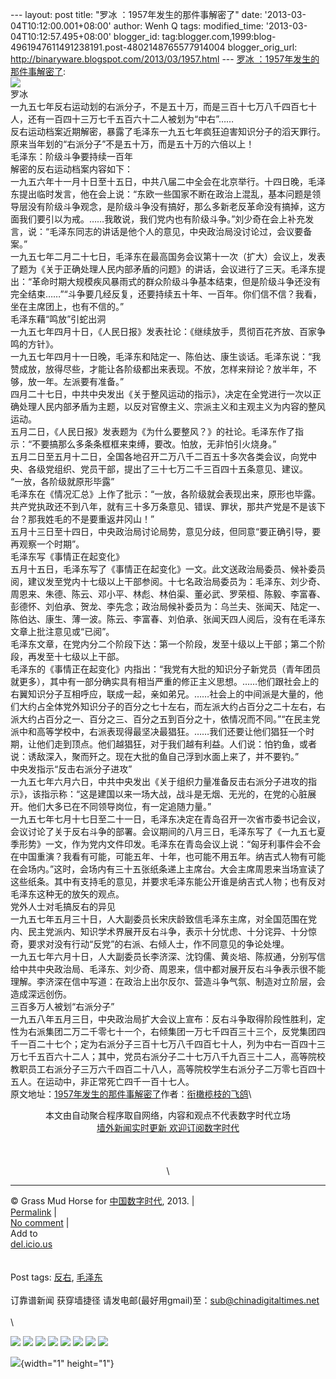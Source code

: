 --- layout: post title: "罗冰 ：1957年发生的那件事解密了" date:
'2013-03-04T10:12:00.001+08:00' author: Wenh Q tags: modified\_time:
'2013-03-04T10:12:57.495+08:00' blogger\_id:
tag:blogger.com,1999:blog-4961947611491238191.post-4802148765577914004
blogger\_orig\_url: http://binaryware.blogspot.com/2013/03/1957.html ---
[罗冰
：1957年发生的那件事解密了](http://feedproxy.google.com/~r/chinagfwblog/~3/1Sd5t8ff_Qs/):\
![](http://s2.sinaimg.cn/bmiddle/633ec415gb2d7896dd6a1&690)\
罗冰\
一九五七年反右运动划的右派分子，不是五十万，而是三百十七万八千四百七十人，还有一百四十三万七千五百六十二人被划为“中右”……\
反右运动档案近期解密，暴露了毛泽东一九五七年疯狂迫害知识分子的滔天罪行。原来当年划的“右派分子”不是五十万，而是五十万的六倍以上！\
毛泽东：阶级斗争要持续一百年\
解密的反右运动档案内容如下：\
一九五六年十一月十日至十五日，中共八届二中全会在北京举行。十四日晚，毛泽东提出临时发言，他在会上说：“东欧一些国家不断在政治上混乱，基本问题是领导层没有阶级斗争观念，是阶级斗争没有搞好，那么多新老反革命没有搞掉，这方面我们要引以为戒。……我敢说，我们党内也有阶级斗争。”刘少奇在会上补充发言，说：“毛泽东同志的讲话是他个人的意见，中央政治局没讨论过，会议要备案。”\
一九五七年二月二十七日，毛泽东在最高国务会议第十一次（扩大）会议上，发表了题为《关于正确处理人民内部矛盾的问题》的讲话，会议进行了三天。毛泽东提出：“革命时期大规模疾风暴雨式的群众阶级斗争基本结束，但是阶级斗争还没有完全结束……”“斗争要几经反复，还要持续五十年、一百年。你们信不信？我看，坐在主席团上，也有不信的。”\
毛泽东藉“鸣放”引蛇出洞\
一九五七年四月十日，《人民日报》发表社论：《继续放手，贯彻百花齐放、百家争鸣的方针》。\
一九五七年四月十一日晚，毛泽东和陆定一、陈伯达、康生谈话。毛泽东说：“我赞成放，放得尽些，才能让各阶级都出来表现。不放，怎样来辩论？放半年，不够，放一年。左派要有准备。”\
四月二十七日，中共中央发出《关于整风运动的指示》，决定在全党进行一次以正确处理人民内部矛盾为主题，以反对官僚主义、宗派主义和主观主义为内容的整风运动。\
五月二日，《人民日报》发表题为《为什么要整风？》的社论。毛泽东作了指示：“不要搞那么多条条框框来束缚，要改。怕放，无非怕引火烧身。”\
五月二日至五月十二日，全国各地召开二万八千二百五十多次各类会议，向党中央、各级党组织、党员干部，提出了三十七万二千三百四十五条意见、建议。\
“一放，各阶级就原形毕露”\
毛泽东在《情况汇总》上作了批示：“一放，各阶级就会表现出来，原形也毕露。共产党执政还不到八年，就有三十多万条意见、错误、罪状，那共产党是不是该下台？那我姓毛的不是要重返井冈山！”\
五月十三日至十四日，中央政治局讨论局势，意见分歧，但同意“要正确引导，要再观察一个时期”。\
毛泽东写《事情正在起变化》\
五月十五日，毛泽东写了《事情正在起变化》一文。此文送政治局委员、候补委员阅，建议发至党内十七级以上干部参阅。十七名政治局委员为：毛泽东、刘少奇、周恩来、朱德、陈云、邓小平、林彪、林伯渠、董必武、罗荣桓、陈毅、李富春、彭德怀、刘伯承、贺龙、李先念；政治局候补委员为：乌兰夫、张闻天、陆定一、陈伯达、康生、薄一波。陈云、李富春、刘伯承、张闻天四人阅后，没有在毛泽东文章上批注意见或“已阅”。\
毛泽东文章，在党内分二个阶段下达：第一个阶段，发至十级以上干部；第二个阶段，再发至十七级以上干部。\
毛泽东的《事情正在起变化》内指出：“我党有大批的知识分子新党员（青年团员就更多），其中有一部分确实具有相当严重的修正主义思想。……他们跟社会上的右翼知识分子互相呼应，联成一起，亲如弟兄。……社会上的中间派是大量的，他们大约占全体党外知识分子的百分之七十左右，而左派大约占百分之二十左右，右派大约占百分之一、百分之三、百分之五到百分之十，依情况而不同。”“在民主党派中和高等学校中，右派表现得最坚决最猖狂。……我们还要让他们猖狂一个时期，让他们走到顶点。他们越猖狂，对于我们越有利益。人们说：怕钓鱼，或者说：诱敌深入，聚而歼之。现在大批的鱼自己浮到水面上来了，并不要钓。”\
中央发指示“反击右派分子进攻”\
一九五七年六月六日，中共中央发出《关于组织力量准备反击右派分子进攻的指示》，该指示称：“这是建国以来一场大战，战斗是无烟、无光的，在党的心脏展开。他们大多已在不同领导岗位，有一定追随力量。”\
一九五七年七月十七日至二十一日，毛泽东决定在青岛召开一次省市委书记会议，会议讨论了关于反右斗争的部署。会议期间的八月三日，毛泽东写了《一九五七夏季形势》一文，作为党内文件印发。毛泽东在青岛会议上说：“匈牙利事件会不会在中国重演？我看有可能，可能五年、十年，也可能不用五年。纳吉式人物有可能在会场内。”这时，会场内有三十五张纸条递上主席台。大会主席周恩来当场宣读了这些纸条。其中有支持毛的意见，并要求毛泽东能公开谁是纳吉式人物；也有反对毛泽东这种无的放矢的观点。\
党外人士对毛搞反右的异见\
一九五七年五月三十日，人大副委员长宋庆龄致信毛泽东主席，对全国范围在党内、民主党派内、知识学术界展开反右斗争，表示十分忧虑、十分诧异、十分惊奇，要求对没有行动“反党”的右派、右倾人士，作不同意见的争论处埋。\
一九五七年六月十日，人大副委员长李济深、沈钧儒、黄炎培、陈叔通，分别写信给中共中央政治局、毛泽东、刘少奇、周恩来，信中都对展开反右斗争表示很不能理解。李济深在信中写道：在政治上出尔反尔、营造斗争气氛、制造对立阶层，会造成深远创伤。\
三百多万人被划“右派分子”\
一九五八年五月三日，中央政治局扩大会议上宣布：反右斗争取得阶段性胜利，定性为右派集团二万二千零七十一个，右倾集团一万七千四百三十三个，反党集团四千一百二十七个；定为右派分子三百十七万八千四百七十人，列为中右一百四十三万七千五百六十二人；其中，党员右派分子二十七万八千九百三十二人，高等院校教职员工右派分子三万六千四百二十八人，高等院校学生右派分子二万零七百四十五人。在运动中，非正常死亡四千一百十七人。\
原文地址：[1957年发生的那件事解密了](http://blog.sina.com.cn/s/blog_633ec4150102dx0l.html "1957年发生的那件事解密了")作者：[衔橄榄枝的飞鸽](http://blog.sina.com.cn/u/1665057813 "衔橄榄枝的飞鸽")\
<div align="center">

本文由自动聚合程序取自网络，内容和观点不代表数字时代立场\
[墙外新闻实时更新 欢迎订阅数字时代](http://eepurl.com/msuvD)\
\
\
\
\

</div>

------------------------------------------------------------------------

© Grass Mud Horse for [中国数字时代](https://meilizhongguo.biz/chinese),
2013. |\
[Permalink](https://meilizhongguo.biz/chinese/2013/02/%e8%bd%ac%e8%bd%bd1957%e5%b9%b4%e5%8f%91%e7%94%9f%e7%9a%84%e9%82%a3%e4%bb%b6%e4%ba%8b%e8%a7%a3%e5%af%86%e4%ba%86/)
|\
[No
comment](https://meilizhongguo.biz/chinese/2013/02/%e8%bd%ac%e8%bd%bd1957%e5%b9%b4%e5%8f%91%e7%94%9f%e7%9a%84%e9%82%a3%e4%bb%b6%e4%ba%8b%e8%a7%a3%e5%af%86%e4%ba%86/#comments)
|\
Add to\
[del.icio.us](http://del.icio.us/post?url=https://meilizhongguo.biz/chinese/2013/02/%e8%bd%ac%e8%bd%bd1957%e5%b9%b4%e5%8f%91%e7%94%9f%e7%9a%84%e9%82%a3%e4%bb%b6%e4%ba%8b%e8%a7%a3%e5%af%86%e4%ba%86/&title=%E7%BD%97%E5%86%B0%20%EF%BC%9A1957%E5%B9%B4%E5%8F%91%E7%94%9F%E7%9A%84%E9%82%A3%E4%BB%B6%E4%BA%8B%E8%A7%A3%E5%AF%86%E4%BA%86)\
\
\
Post tags:
[反右](https://meilizhongguo.biz/chinese/tag/%e5%8f%8d%e5%8f%b3/?category=18271),
[毛泽东](https://meilizhongguo.biz/chinese/tag/%e6%af%9b%e6%b3%bd%e4%b8%9c/?category=18271)\
\
订靠谱新闻 获穿墙捷径
请发电邮(最好用gmail)至：sub@chinadigitaltimes.net\
\
\
<div>

[![](http://feeds.feedburner.com/~ff/chinagfwblog?d=yIl2AUoC8zA)](http://feeds.feedburner.com/~ff/chinagfwblog?a=1Sd5t8ff_Qs:TBKaK6fS904:yIl2AUoC8zA)
[![](http://feeds.feedburner.com/~ff/chinagfwblog?i=1Sd5t8ff_Qs:TBKaK6fS904:-BTjWOF_DHI)](http://feeds.feedburner.com/~ff/chinagfwblog?a=1Sd5t8ff_Qs:TBKaK6fS904:-BTjWOF_DHI)
[![](http://feeds.feedburner.com/~ff/chinagfwblog?i=1Sd5t8ff_Qs:TBKaK6fS904:F7zBnMyn0Lo)](http://feeds.feedburner.com/~ff/chinagfwblog?a=1Sd5t8ff_Qs:TBKaK6fS904:F7zBnMyn0Lo)
[![](http://feeds.feedburner.com/~ff/chinagfwblog?i=1Sd5t8ff_Qs:TBKaK6fS904:V_sGLiPBpWU)](http://feeds.feedburner.com/~ff/chinagfwblog?a=1Sd5t8ff_Qs:TBKaK6fS904:V_sGLiPBpWU)
[![](http://feeds.feedburner.com/~ff/chinagfwblog?d=qj6IDK7rITs)](http://feeds.feedburner.com/~ff/chinagfwblog?a=1Sd5t8ff_Qs:TBKaK6fS904:qj6IDK7rITs)
[![](http://feeds.feedburner.com/~ff/chinagfwblog?d=l6gmwiTKsz0)](http://feeds.feedburner.com/~ff/chinagfwblog?a=1Sd5t8ff_Qs:TBKaK6fS904:l6gmwiTKsz0)
[![](http://feeds.feedburner.com/~ff/chinagfwblog?i=1Sd5t8ff_Qs:TBKaK6fS904:gIN9vFwOqvQ)](http://feeds.feedburner.com/~ff/chinagfwblog?a=1Sd5t8ff_Qs:TBKaK6fS904:gIN9vFwOqvQ)
[![](http://feeds.feedburner.com/~ff/chinagfwblog?d=TzevzKxY174)](http://feeds.feedburner.com/~ff/chinagfwblog?a=1Sd5t8ff_Qs:TBKaK6fS904:TzevzKxY174)

</div>

![](http://feeds.feedburner.com/~r/chinagfwblog/~4/1Sd5t8ff_Qs){width="1"
height="1"}
